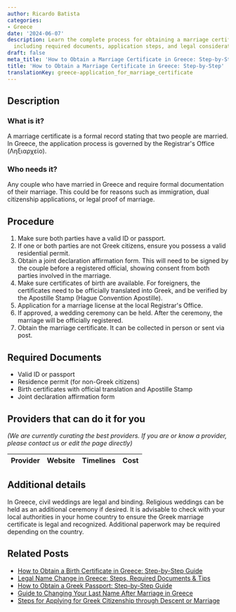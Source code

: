 ```yaml
---
author: Ricardo Batista
categories:
- Greece
date: '2024-06-07'
description: Learn the complete process for obtaining a marriage certificate in Greece,
  including required documents, application steps, and legal considerations.
draft: false
meta_title: 'How to Obtain a Marriage Certificate in Greece: Step-by-Step'
title: 'How to Obtain a Marriage Certificate in Greece: Step-by-Step'
translationKey: greece-application_for_marriage_certificate
---
```


## Description
### What is it?
A marriage certificate is a formal record stating that two people are married. In Greece, the application process is governed by the Registrar's Office (Ληξιαρχείο).

### Who needs it?
Any couple who have married in Greece and require formal documentation of their marriage. This could be for reasons such as immigration, dual citizenship applications, or legal proof of marriage.

## Procedure
1. Make sure both parties have a valid ID or passport.
2. If one or both parties are not Greek citizens, ensure you possess a valid residential permit.
3. Obtain a joint declaration affirmation form. This will need to be signed by the couple before a registered official, showing consent from both parties involved in the marriage.
4. Make sure certificates of birth are available. For foreigners, the certificates need to be officially translated into Greek, and be verified by the Apostille Stamp (Hague Convention Apostille).
5. Application for a marriage license at the local Registrar's Office.
6. If approved, a wedding ceremony can be held. After the ceremony, the marriage will be officially registered.
7. Obtain the marriage certificate. It can be collected in person or sent via post. 

## Required Documents
- Valid ID or passport
- Residence permit (for non-Greek citizens)
- Birth certificates with official translation and Apostille Stamp
- Joint declaration affirmation form

## Providers that can do it for you

_(We are currently curating the best providers. If you are or know a provider, please contact us or edit the page directly)_

| Provider        |     Website     |     Timelines    |       Cost      |
| :-------------: | :-------------: |  :-------------: | :-------------: |

## Additional details
In Greece, civil weddings are legal and binding. Religious weddings can be held as an additional ceremony if desired. It is advisable to check with your local authorities in your home country to ensure the Greek marriage certificate is legal and recognized. Additional paperwork may be required depending on the country.
## Related Posts

- [How to Obtain a Birth Certificate in Greece: Step-by-Step Guide](https://tramitit.com/guides/greece/application_for_birth_certificate/)
- [Legal Name Change in Greece: Steps, Required Documents & Tips](https://tramitit.com/guides/greece/application_for_name_change_certificate/)
- [How to Obtain a Greek Passport: Step-by-Step Guide](https://tramitit.com/guides/greece/application_for_passport_issuance/)
- [Guide to Changing Your Last Name After Marriage in Greece](https://tramitit.com/guides/greece/application_for_spouses_name_change/)
- [Steps for Applying for Greek Citizenship through Descent or Marriage](https://tramitit.com/guides/greece/application_for_greek_citizenship/)